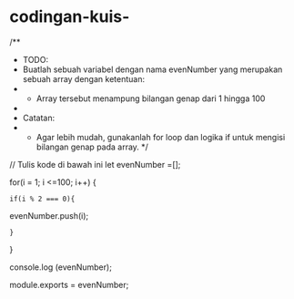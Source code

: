 # codingan-kuis-

/**
 * TODO:
 * Buatlah sebuah variabel dengan nama evenNumber yang merupakan sebuah array dengan ketentuan:
 *   - Array tersebut menampung bilangan genap dari 1 hingga 100
 *
 * Catatan:
 *   - Agar lebih mudah, gunakanlah for loop dan logika if untuk mengisi bilangan genap pada array.
 */

// Tulis kode di bawah ini
let evenNumber =[];



for(i = 1; i <=100; i++) {

    if(i % 2 === 0){

   evenNumber.push(i);

    }
}

console.log (evenNumber);

module.exports = evenNumber;
